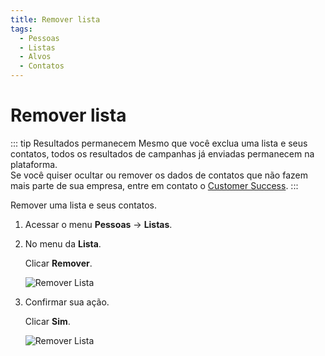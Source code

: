 ```yaml
---
title: Remover lista
tags:
  - Pessoas
  - Listas
  - Alvos
  - Contatos
---
```


# Remover lista

::: tip Resultados permanecem
Mesmo que você exclua uma lista e seus contatos, todos os resultados de campanhas já enviadas permanecem na plataforma.<br>
Se você quiser ocultar ou remover os dados de contatos que não fazem mais parte de sua empresa, entre em contato o [Customer Success](mailto:cs@phishx.io).
:::

Remover uma lista e seus contatos.

1. Acessar o menu **Pessoas** -> **Listas**.

2. No menu da **Lista**.

   Clicar **Remover**.

   ![Remover Lista](https://cdn.phishx.io/phishx-docs/images/phishx_lists_people_delete_01.webp)

3. Confirmar sua ação.

   Clicar **Sim**.

   ![Remover Lista](https://cdn.phishx.io/phishx-docs/images/phishx_lists_people_delete_02.webp)

